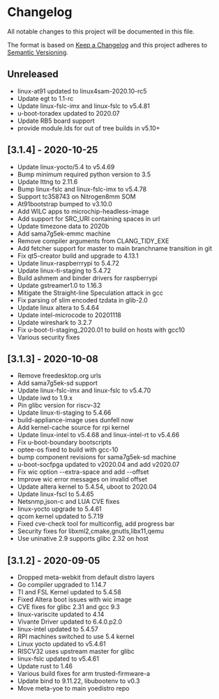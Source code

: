 # Changelog

All notable changes to this project will be documented in this file.

The format is based on [Keep a Changelog](http://keepachangelog.com/en/1.0.0/)
and this project adheres to [Semantic Versioning](http://semver.org/spec/v2.0.0.html).

## Unreleased

- linux-at91 updated to linux4sam-2020.10-rc5
- Update egt to 1.1-rc
- Update linux-fslc-imx and linux-fslc to v5.4.81
- u-boot-toradex updated to 2020.07
- Update RB5 board support
- provide module.lds for out of tree builds in v5.10+

## [3.1.4] - 2020-10-25

- Update linux-yocto/5.4 to v5.4.69
- Bump minimum required python version to 3.5
- Update lttng to 2.11.6
- Bump linux-fslc and linux-fslc-imx to v5.4.78
- Support tc358743 on Nitrogen8mm SOM
- At91bootstrap bumped to v3.10.0
- Add WILC apps to microchip-headless-image
- Add support for SRC_URI containing spaces in url
- Update timezone data to 2020b
- Add sama7g5ek-emmc machine
- Remove compiler arguments from CLANG_TIDY_EXE
- Add fetcher support for master to main branchname transition in git
- Fix qt5-creator build and upgrade to 4.13.1
- Update linux-raspberrrypi to 5.4.72
- Update linux-ti-staging to 5.4.72
- Build ashmem and binder drivers for raspberrypi
- Update gstreamer1.0 to 1.16.3
- Mitigate the Straight-line Speculation attack in gcc
- Fix parsing of slim encoded tzdata in glib-2.0
- Update linux altera to 5.4.64
- Update intel-microcode to 20201118
- Update wireshark to 3.2.7
- Fix u-boot-ti-staging_2020.01 to build on hosts with gcc10
- Various security fixes

## [3.1.3] - 2020-10-08

- Remove freedesktop.org urls
- Add sama7g5ek-sd support
- Update linux-fslc-imx and linux-fslc to v5.4.70
- Update iwd to 1.9.x
- Pin glibc version for riscv-32
- Update linux-ti-staging to 5.4.66
- build-appliance-image uses dunfell now
- Add kernel-cache source for rpi kernel
- Update linux-intel to v5.4.68 and linux-intel-rt to v5.4.66
- Fix u-boot-boundary bootscripts
- optee-os fixed to build with gcc-10
- bump component revisions for sama7g5ek-sd machine
- u-boot-socfpga updated to v2020.04 and add v2020.07
- Fix wic option --extra-space and add --offset
- Improve wic error messages on invalid offset
- Update altera kernel to 5.4.54, uboot to 2020.04
- Update linux-fscl to 5.4.65
- Netsnmp,json-c and LUA CVE fixes
- linux-yocto upgrade to 5.4.61
- qcom kernel updated to 5.7.19
- Fixed cve-check tool for multiconfig, add progress bar
- Security fixes for libxml2,cmake,gnutls,libx11,qemu
- Use uninative 2.9 supports glibc 2.32 on host
 
## [3.1.2] - 2020-09-05

- Dropped meta-webkit from default distro layers
- Go compiler upgraded to 1.14.7
- TI and FSL Kernel updated to 5.4.58
- Fixed Altera boot issues with wic image
- CVE fixes for glibc 2.31 and gcc 9.3
- linux-variscite updated to 4.14
- Vivante Driver updated to 6.4.0.p2.0
- linux-intel updated to 5.4.57
- RPI machines switched to use 5.4 kernel
- Linux yocto updated to v5.4.61
- RISCV32 uses upstream master for glibc
- linux-fslc updated to v5.4.61
- Update rust to 1.46
- Various build fixes for arm trusted-firmware-a
- Update bind to 9.11.22, libubootenv to v0.3
- Move meta-yoe to main yoedistro repo
